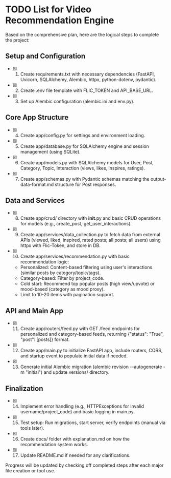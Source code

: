 # TODO List for Video Recommendation Engine

Based on the comprehensive plan, here are the logical steps to complete the project:

## Setup and Configuration
- [x] 1. Create requirements.txt with necessary dependencies (FastAPI, Uvicorn, SQLAlchemy, Alembic, httpx, python-dotenv, pydantic).
- [x] 2. Create .env file template with FLIC_TOKEN and API_BASE_URL.
- [x] 3. Set up Alembic configuration (alembic.ini and env.py).

## Core App Structure
- [x] 4. Create app/config.py for settings and environment loading.
- [x] 5. Create app/database.py for SQLAlchemy engine and session management (using SQLite).
- [x] 6. Create app/models.py with SQLAlchemy models for User, Post, Category, Topic, Interaction (views, likes, inspires, ratings).
- [x] 7. Create app/schemas.py with Pydantic schemas matching the output-data-format.md structure for Post responses.

## Data and Services
- [x] 8. Create app/crud/ directory with __init__.py and basic CRUD operations for models (e.g., create_post, get_user_interactions).
- [x] 9. Create app/services/data_collection.py to fetch data from external APIs (viewed, liked, inspired, rated posts; all posts; all users) using httpx with Flic-Token, and store in DB.
- [x] 10. Create app/services/recommendation.py with basic recommendation logic:
  - Personalized: Content-based filtering using user's interactions (similar posts by category/topic/tags).
  - Category-based: Filter by project_code.
  - Cold start: Recommend top popular posts (high view/upvote) or mood-based (category as mood proxy).
  - Limit to 10-20 items with pagination support.

## API and Main App
- [x] 11. Create app/routers/feed.py with GET /feed endpoints for personalized and category-based feeds, returning {"status": "True", "post": [posts]} format.
- [x] 12. Create app/main.py to initialize FastAPI app, include routers, CORS, and startup event to populate initial data if needed.
- [x] 13. Generate initial Alembic migration (alembic revision --autogenerate -m "initial") and update versions/ directory.

## Finalization
- [x] 14. Implement error handling (e.g., HTTPExceptions for invalid username/project_code) and basic logging in main.py.
- [x] 15. Test setup: Run migrations, start server, verify endpoints (manual via tools later).
- [x] 16. Create docs/ folder with explanation.md on how the recommendation system works.
- [x] 17. Update README.md if needed for any clarifications.

Progress will be updated by checking off completed steps after each major file creation or tool use.
